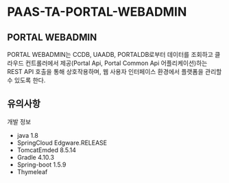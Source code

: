 # PAAS-TA-PORTAL-WEBADMIN

## PORTAL WEBADMIN
PORTAL WEBADMIN는 CCDB, UAADB, PORTALDB로부터 데이터를 조회하고 클라우드 컨트롤러에서 제공(Portal Api, Portal Common Api 어플리케이션)하는 REST API 호출을 통해 상호작용하며, 웹 사용자 인터페이스 환경에서 플랫폼을 관리할 수 있도록 한다.

## 유의사항

개발 정보
- java 1.8
- SpringCloud Edgware.RELEASE 
- TomcatEmded 8.5.14
- Gradle 4.10.3
- Spring-boot 1.5.9
- Thymeleaf
